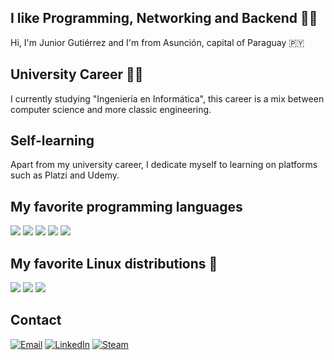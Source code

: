 ## I like Programming, Networking and Backend 👨‍💻

Hi, I'm Junior Gutiérrez and I'm from Asunción, capital of Paraguay 🇵🇾

## University Career 👨‍🎓
I currently studying "Ingeniería en Informática", this career is a mix between computer science and more classic engineering.

## Self-learning
Apart from my university career, I dedicate myself to learning on platforms such as Platzi and Udemy.

## My favorite programming languages



<img src="https://shields.io/badge/C/C++-659bd3?&logo=c" /> <img src="https://img.shields.io/badge/Java%20-ec2025?&logo=java" /> <img src="https://img.shields.io/badge/Python%20-ffd23e?&logo=python" /> <img src="https://img.shields.io/badge/JavaScript%20-f0c902?&logo=javascript" /> <img src="https://img.shields.io/badge/TypeScript%20-28588a?&logo=typescript" />

## My favorite Linux distributions 🐧

<img src="https://img.shields.io/badge/Debian%20-d70751?&logo=debian" /> <img src="https://img.shields.io/badge/Lubuntu%20-0068c8?&logo=lubuntu" /> <img src="https://img.shields.io/badge/Arch%20-15709e?&logo=archlinux" />

## Contact

<a href="mailto:jlgutierrez2000@fpuna.edu.py?subject=Contact%20via%20Git%20Hub" target="_blank"><img src="https://img.shields.io/badge/Email-fff.svg?&logo=gmail" alt="Email"></a>
<a href="https://www.linkedin.com/in/jose-luis-junior-gutierrez-aguero/" target="_blank"><img src="https://img.shields.io/badge/LinkedIn-%230077B5.svg?&style=flat-square&logo=linkedin&logoColor=white" alt="LinkedIn"></a>
<a href="https://steamcommunity.com/id/jg2kpy" target="_blank"><img src="https://img.shields.io/badge/Steam-242526.svg?&style=flat-square&logo=steam&logoColor=white" alt="Steam"></a>
